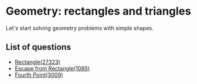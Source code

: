 Geometry: rectangles and triangles
=======================
Let's start solving geometry problems with simple shapes.

List of questions
----------------

- [Rectangle(27323)](https://github.com/yoru4890/coding_test/blob/main/baekjoon/geometry_rectangles_triangles/27323.md)
- [Escape from Rectangle(1085)](https://github.com/yoru4890/coding_test/blob/main/baekjoon/geometry_rectangles_triangles/1085.md)
- [Fourth Point(3009)](https://github.com/yoru4890/coding_test/blob/main/baekjoon/geometry_rectangles_triangles/3009.md)
